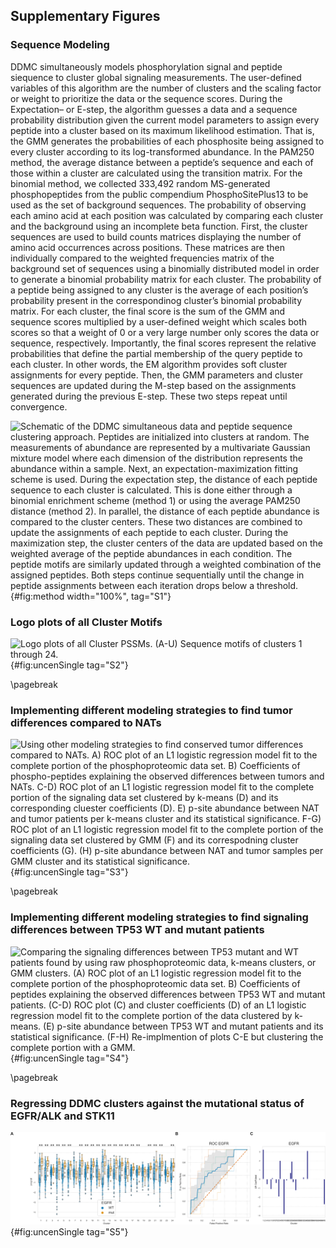 ## Supplementary Figures

<!-- (Supp. Figure 1) -->
### Sequence Modeling

DDMC simultaneously models phosphorylation signal and peptide siequence to cluster global signaling measurements. The user-defined variables of this algorithm are the number of clusters and the scaling factor or weight to prioritize the data or the sequence scores. During the Expectation– or E-step, the algorithm guesses a data and a sequence probability distribution given the current model parameters to assign every peptide into a cluster based on its maximum likelihood estimation. That is, the GMM generates the probabilities of each phosphosite being assigned to every cluster according to its log-transformed abundance. In the PAM250 method, the average distance between a peptide’s sequence and each of those within a cluster are calculated using the transition matrix. For the binomial method, we collected 333,492 random MS-generated phosphopeptides from the public compendium PhosphoSitePlus13 to be used as the set of background sequences. The probability of observing each amino acid at each position was calculated by comparing each cluster and the background using an incomplete beta function. First, the cluster sequences are used to build counts matrices displaying the number of amino acid occurrences across positions. These matrices are then individually compared to the weighted frequencies matrix of the background set of sequences using a binomially distributed model in order to generate a binomial probability matrix for each cluster. The probability of a peptide being assigned to any cluster is the average of each position’s probability present in the correspondinog cluster’s binomial probability matrix. For each cluster, the final score is the sum of the GMM and sequence scores multiplied by a user-defined weight which scales both scores so that a weight of 0 or a very large number only scores the data or sequence, respectively. Importantly, the final scores represent the relative probabilities that define the partial membership of the query peptide to each cluster. In other words, the EM algorithm provides soft cluster assignments for every peptide. Then, the GMM parameters and cluster sequences are updated during the M-step based on the assignments generated during the previous E-step. These two steps repeat until convergence.

![**Schematic of the DDMC simultaneous data and peptide sequence clustering approach.** Peptides are initialized into clusters at random. The measurements of abundance are represented by a multivariate Gaussian mixture model where each dimension of the distribution represents the abundance within a sample. Next, an expectation-maximization fitting scheme is used. During the expectation step, the distance of each peptide sequence to each cluster is calculated. This is done either through a binomial enrichment scheme (method 1) or using the average PAM250 distance (method 2). In parallel, the distance of each peptide abundance is compared to the cluster centers. These two distances are combined to update the assignments of each peptide to each cluster. During the maximization step, the cluster centers of the data are updated based on the weighted average of the peptide abundances in each condition. The peptide motifs are similarly updated through a weighted combination of the assigned peptides. Both steps continue sequentially until the change in peptide assignments between each iteration drops below a threshold.](EM_diagram.svg){#fig:method width="100%", tag="S1"}


<!-- (Supp. Figure 2) -->
### Logo plots of all Cluster Motifs

![**Logo plots of all Cluster PSSMs.** (A-U) Sequence motifs of clusters 1 through 24.](figureMS1.svg){#fig:uncenSingle tag="S2"}

\pagebreak

<!-- (Supp. Figure 3) -->
### Implementing different modeling strategies to find tumor differences compared to NATs

![**Using other modeling strategies to find conserved tumor differences compared to NATs.** A) ROC plot of an L1 logistic regression model fit to the complete portion of the phosphoproteomic data set. B) Coefficients of phospho-peptides explaining the observed differences between tumors and NATs. C-D) ROC plot of an L1 logistic regression model fit to the complete portion of the signaling data set clustered by k-means (D) and its corresponding cluester coefficients (D). E) p-site abundance between NAT and tumor patients per k-means cluster and its statistical significance. F-G) ROC plot of an L1 logistic regression model fit to the complete portion of the signaling data set clustered by GMM (F) and its correspodning cluster coefficients (G). (H) p-site abundance between NAT and tumor samples per GMM cluster and its statistical significance.](figureMS3.svg){#fig:uncenSingle tag="S3"}

\pagebreak

<!-- (Supp. Figure 4) -->
### Implementing different modeling strategies to find signaling differences between TP53 WT and mutant patients

![**Comparing the signaling differences between TP53 mutant and WT patients found by using raw phosphoproteomic data, k-means clusters, or GMM clusters.** (A) ROC plot of an L1 logistic regression model fit to the complete portion of the phosphoproteomic data set. B) Coefficients of peptides explaining the observed differences between TP53 WT and mutant patients. (C-D) ROC plot (C) and cluster coefficients (D) of an L1 logistic regression model fit to the complete portion of the data clustered by k-means. (E) p-site abundance between TP53 WT and mutant patients and its statistical significance. (F-H) Re-implmention of plots C-E but clustering the complete portion with a GMM.](figureMS4.svg){#fig:uncenSingle tag="S4"}


\pagebreak

<!-- (Supp. Figure 5) -->
### Regressing DDMC clusters against the mutational status of EGFR/ALK and STK11

![**Prediction of EGFRm/ALKf and STK11 mutants.** A) TP53 cluster coefficients of an L1 logistic regression model. B) Phosphorylation levels of EGFR/ALK WT versus mutant patients and its statistical significance. C) ROC plot of an L1 logistic regression model fit to the DDMC clusters D) EGFRm/ALKf DDMC cluster coefficients of an L1 logistic regression model. (E-G) Re-implementation of plots B-D but predicting STK11 mutational status.](figureMS5.svg){#fig:uncenSingle tag="S5"}